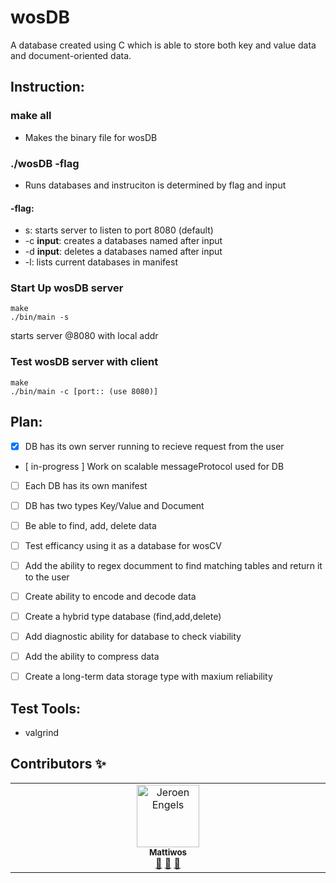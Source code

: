 # wosDB
A database created using C which is able to store
both key and value data and document-oriented data.  

## Instruction:  

### make all  
- Makes the binary file for wosDB

### ./wosDB -flag  
- Runs databases and instruciton
is determined by flag and input  
#### -flag:  
- s: starts server to listen to port 8080 (default)  
- -c **input**: creates a databases named after input  
- -d **input**: deletes a databases named after input  
- -l: lists current databases in manifest  

### Start Up wosDB server
```
make  
./bin/main -s
```
starts server @8080 with local addr  

### Test wosDB server with client
```
make  
./bin/main -c [port:: (use 8080)]
```

## Plan:    
- [x] DB has its own server running to recieve request from
      the user 
- [ in-progress ] Work on scalable messageProtocol used for DB  
- [ ] Each DB has its own manifest  
- [ ] DB has two types Key/Value and Document  
- [ ] Be able to find, add, delete data
- [ ] Test efficancy using it as a database for wosCV  
- [ ] Add the ability to regex documment to find matching tables and
      return it to the user  
- [ ] Create ability to encode and decode data  
- [ ] Create a hybrid type database  (find,add,delete)  
- [ ] Add diagnostic ability for database to check viability  
- [ ] Add the ability to compress data  
- [ ] Create a long-term data storage type with maxium reliability  


## Test Tools:  
- valgrind  

## Contributors ✨  
<table>
  <tbody>
    <tr>  
            <td align="center" valign="top" width="14.28%">
              <a href="https://github.com/Mattiwos">
                <img src="https://avatars.githubusercontent.com/u/44147357?v=4" width="100px;" alt="Jeroen Engels"/>
                <br />
                <sub><b>Mattiwos</b></sub>
              </a><br />
              <a href="https://github.com/mattiwos/wosDB/commits?author=mattiwos" title="Documentation">📖</a> <a href="https://github.com/mattiwos/wosDB/pulls?q=mattiwos" title="Reviewed Pull Requests">👀</a> 
              <a href="#tool-mattiwos" title="Tools">🔧</a>
          </td>
  </tr> 

  </tbody>
</table>



